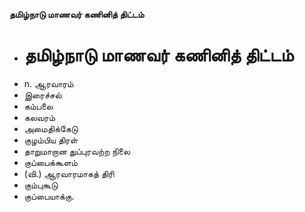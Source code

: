 **தமிழ்நாடு மாணவர் கணினித் திட்டம்**
- # தமிழ்நாடு மாணவர் கணினித் திட்டம்
- n. ஆரவாரம்
- இரைச்சல்
- கம்பலை
- கலவரம்
- அமைதிக்கேடு
- குழம்பிய திரள்
- தாறுமாறான துப்புரவற்ற நிலை
- குப்பைக்கூளம்
- (வி.) ஆரவாரமாகத் திரி
- கும்புகூடு
- குப்பையாக்கு.

